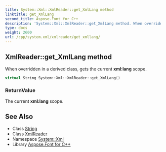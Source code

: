 ```yaml
---
title: System::Xml::XmlReader::get_XmlLang method
linktitle: get_XmlLang
second_title: Aspose.Font for C++
description: 'System::Xml::XmlReader::get_XmlLang method. When overridden in a derived class, gets the current xml:lang scope in C++.'
type: docs
weight: 2600
url: /cpp/system.xml/xmlreader/get_xmllang/
---
```

## XmlReader::get_XmlLang method


When overridden in a derived class, gets the current **xml:lang** scope.

```cpp
virtual String System::Xml::XmlReader::get_XmlLang()
```


### ReturnValue

The current **xml:lang** scope.

## See Also

* Class [String](../../../system/string/)
* Class [XmlReader](../)
* Namespace [System::Xml](../../)
* Library [Aspose.Font for C++](../../../)
